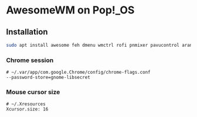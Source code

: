 # AwesomeWM on Pop!_OS

## Installation
```bash
sudo apt install awesome feh dmenu wmctrl rofi pnmixer pavucontrol arandr autorandr lxappearance
```

### Chrome session
```
# ~/.var/app/com.google.Chrome/config/chrome-flags.conf
--password-store=gnome-libsecret
```

### Mouse cursor size
```
# ~/.Xresources
Xcursor.size: 16
```

